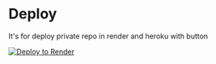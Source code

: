 # Deploy
It's for deploy private repo in render and heroku with button

[![Deploy to Render](https://render.com/images/deploy-to-render-button.svg)](https://render.com/deploy)